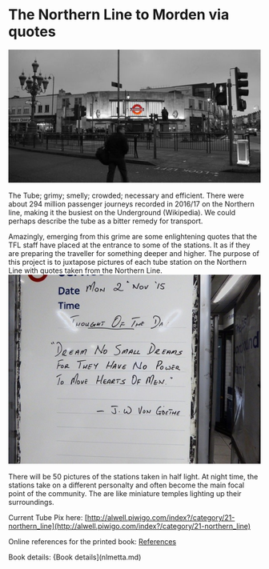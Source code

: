 # The Northern Line to Morden via quotes

![Tooting Broadway](bec.jpeg)

The Tube; grimy; smelly; crowded; necessary and efficient. There were about 294 million passenger journeys recorded in 2016/17 on the Northern line, making it the busiest on the Underground (Wikipedia). We could perhaps describe the tube as a bitter remedy for transport.

Amazingly, emerging from this grime are some enlightening quotes that the TFL staff have placed at the entrance to some of the stations. It as if they are preparing the traveller for something deeper and higher. The purpose of this project is to juxtapose pictures of each tube station on the Northern Line with quotes taken from the Northern Line.
![Quote](dream.jpeg)

There will be 50 pictures of the stations taken in half light. At night time, the stations take on a different personalty and often become the main focal point of the community. The are like miniature temples lighting up their surroundings.

Current Tube Pix here: [http://alwell.piwigo.com/index?/category/21-northern_line](http://alwell.piwigo.com/index?/category/21-northern_line)

Online references for the printed book: [References](cite.md)

Book details: {Book details](nlmetta.md)
